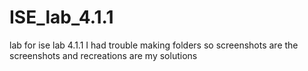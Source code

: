 # ISE_lab_4.1.1
lab for ise lab 4.1.1
I had trouble making folders so screenshots are the screenshots and recreations are my solutions
